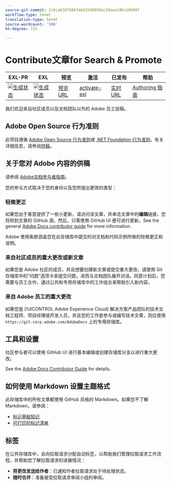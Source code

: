 ```yaml
---
source-git-commit: 2c0ca6307586f4b63599856bc20aee196cb8b98f
workflow-type: tm+mt
translation-type: tm+mt
source-wordcount: '509'
ht-degree: 72%

---
```

# Contribute文章for Search &amp; Promote

| EXL-PR | EXL | 预览 | 激活 | 已发布 | 帮助 |
|--- |--- |--- |--- |--- |--- |
| [![生成状态](https://docs.ci.corp.adobe.com/view/exl-pr/job/search-promote.en_pr-exl/badge/icon)](https://docs.ci.corp.adobe.com/view/exl-pr/job/search-promote.en_pr-exl/lastBuild/) | [![生成状态](https://docs.ci.corp.adobe.com/view/exl-pr/job/search-promote.en_exl/lastBuild/badge/icon)](https://docs.ci.corp.adobe.com/view/exl-pr/job/search-promote.en_exl/lastBuild/lastBuild) | [预览URL](https://experienceleague.corp.adobe.com/docs/search-promote/using/sp-home.html?lang=en) | [activate-exl](https://docs.ci.corp.adobe.com/job/activate-exl/build/) | [实时URL](https://experienceleague.adobe.com/docs/search-promote/using/sp-home.html?lang=en) | [Authoring 指南](https://experienceleague.adobe.com/docs/authoring-guide-exl/using/home.html?lang=en) |

我们欢迎来自社区成员以及文档团队以外的 Adobe 员工投稿。

## Adobe Open Source 行为准则

此项目遵循 [Adobe Open Source 行为准则](code-of-conduct.md)或 [.NET Foundation 行为准则](https://dotnetfoundation.org/code-of-conduct)。有关详细信息，请参阅[供稿](contributing.md)。

## 关于您对 Adobe 内容的供稿

请参阅 [Adobe文档参与者指南](https://docs.adobe.com/help/en/contributor/contributor-guide/introduction.html)。

您的参与方式取决于您的身份以及您所提出更改的类型：

### 轻微更正

如果您出于善意提供了一些小更新，请访问该文章，并单击文章中的&#x200B;**编辑**&#x200B;链接，您将转到文章的 GitHub 源。然后，只需使用 GitHub UI 便可进行更新。See the general [Adobe Docs contributor guide](https://docs.adobe.com/help/en/contributor/contributor-guide/introduction.html) for more information.

Adobe 使用条款涵盖您在此存储库中提交的对文档和代码示例所做的轻微更正和说明。

### 来自社区成员的重大更改或新文章

如果您是 Adobe 社区的成员，并且想要创建新文章或提交重大更改，请使用 Git 存储库中的“问题”选项卡来提交问题，进而与文档团队展开对话。同意计划后，您需要与员工合作，通过公共和专用存储库中的工作组合来帮助引入新内容。

<!--
If you submit a pull request with significant changes to documentation and code examples, you'll see a message in the pull request asking you to submit an online contribution license agreement (CLA). We need you to complete the online form before we can review your pull request.
-->

### 来自 Adobe 员工的重大更改

如果您是 [!UICONTROL Adobe Experience Cloud] 解决方案产品团队的技术文档工程师、项目经理或开发人员，并且您的工作是参与或编写技术文章，则应使用 `https://git.corp.adobe.com/AdobeDocs` 上的专用存储库。

<!--Employees from other parts of the Adobe world should use the public repo for minor updates.-->

## 工具和设置

社区参与者可以使用 GitHub UI 进行基本编辑或创建存储库分支以进行重大更改。

See the [Adobe Docs Contributor Guide](https://docs.adobe.com/help/en/contributor/contributor-guide/introduction.html) for details.

## 如何使用 Markdown 设置主题格式

此存储库中的所有文章都使用 GitHub 风格的 Markdown。如果您不了解 Markdown，请参阅：

* [标记基础知识](https://help.github.com/articles/getting-started-with-writing-and-formatting-on-github/)
* [可打印的标记清单](https://guides.github.com/pdfs/markdown-cheatsheet-online.pdf)

## 标签

在公共存储库中，会向拉取请求分配自动标签，以帮助我们管理拉取请求工作流程，并帮助您了解拉取请求的进展情况：

* **将更改发送给作者**：已通知作者拉取请求处于待处理状态。
* **随时合并**：准备接受拉取请求审阅小组的审阅。
